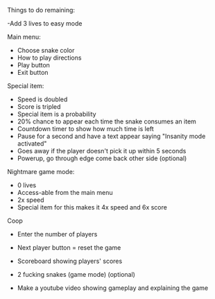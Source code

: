 Things to do remaining: 

-Add 3 lives to easy mode

Main menu:
- Choose snake color
- How to play directions
- Play button
- Exit button

Special item:
- Speed is doubled
- Score is tripled
- Special item is a probability
- 20% chance to appear each time the snake consumes an item
- Countdown timer to show how much time is left
- Pause for a second and have a text appear saying "Insanity mode activated"
- Goes away if the player doesn't pick it up within 5 seconds
- Powerup, go through edge come back other side (optional)

Nightmare game mode:
- 0 lives
- Access-able from the main menu
- 2x speed
- Special item for this makes it 4x speed and 6x score

Coop
- Enter the number of players
- Next player button = reset the game
- Scoreboard showing players' scores
- 2 fucking snakes (game mode) (optional)


- Make a youtube video showing gameplay and explaining the game

